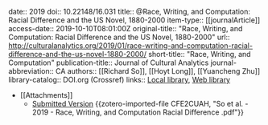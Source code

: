 date:: 2019
doi:: 10.22148/16.031
title:: @Race, Writing, and Computation: Racial Difference and the US Novel, 1880-2000
item-type:: [[journalArticle]]
access-date:: 2019-10-10T08:01:00Z
original-title:: "Race, Writing, and Computation: Racial Difference and the US Novel, 1880-2000"
url:: http://culturalanalytics.org/2019/01/race-writing-and-computation-racial-difference-and-the-us-novel-1880-2000/
short-title:: "Race, Writing, and Computation"
publication-title:: Journal of Cultural Analytics
journal-abbreviation:: CA
authors:: [[Richard So]], [[Hoyt Long]], [[Yuancheng Zhu]]
library-catalog:: DOI.org (Crossref)
links:: [Local library](zotero://select/groups/2386895/items/IXAC2X7U), [Web library](https://www.zotero.org/groups/2386895/items/IXAC2X7U)

- [[Attachments]]
	- [Submitted Version](https://osf.io/gd2t4//download) {{zotero-imported-file CFE2CUAH, "So et al. - 2019 - Race, Writing, and Computation Racial Difference .pdf"}}